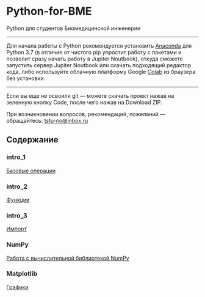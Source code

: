 # Python-for-BME
Python для студентов Биомедицинской инженерии

---
Для начала работы с Python рекомендуется установить [Anaconda](https://www.anaconda.com/products/individual#Downloads) для Python 3.7 (в отличие от чистого pip упростит работу с пакетами и позволит сразу начать работу в Jupiter Noutbook), откуда сможете запустить сервер Jupiter Noutbook или скачать подходящий редактор кода, либо используйте облачную платформу Google [Colab](https://colab.research.google.com/) из браузера без установки.

---
Если вы еще не освоили git — можете скачать проект нажав на зеленную кнопку Code, после чего нажав на Download ZIP.

При возникновении вопросов, рекомендаций, пожеланий — обращайтесь: tstu-no@inbox.ru

## Содержание
### intro_1
[Базовые операции](https://github.com/TSTU-no/Python-for-BME/blob/master/Quick_start/intro_1.ipynb)
### intro_2
[Функции](https://github.com/TSTU-no/Python-for-BME/blob/master/Quick_start/intro_2.ipynb)
### intro_3
[Импорт](https://github.com/TSTU-no/Python-for-BME/blob/master/Quick_start/1_intro_3.ipynb)
### NumPy
[Работа с вычислительной библиотекой NumPy]()
### Matplotlib
[Графики]()